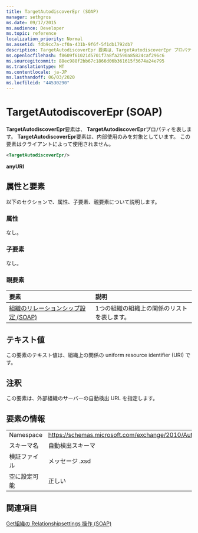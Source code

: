 ```yaml
---
title: TargetAutodiscoverEpr (SOAP)
manager: sethgros
ms.date: 09/17/2015
ms.audience: Developer
ms.topic: reference
localization_priority: Normal
ms.assetid: fdb9cc7a-cf0a-431b-9f6f-5f1db1792db7
description: TargetAutodiscoverEpr 要素は、TargetAutodiscoverEpr プロパティを表します。 TargetAutodiscoverEpr 要素は、内部使用のみを対象としています。 この要素はクライアントによって使用されません。
ms.openlocfilehash: f8609f61021d5701f7a8fa2590a85824caf296c6
ms.sourcegitcommit: 88ec988f2bb67c1866d06b361615f3674a24e795
ms.translationtype: MT
ms.contentlocale: ja-JP
ms.lasthandoff: 06/03/2020
ms.locfileid: "44530290"
---
```

# <a name="targetautodiscoverepr-soap"></a>TargetAutodiscoverEpr (SOAP)

**TargetAutodiscoverEpr**要素は、 **TargetAutodiscoverEpr**プロパティを表します。 **TargetAutodiscoverEpr**要素は、内部使用のみを対象としています。 この要素はクライアントによって使用されません。 
  
```XML
<TargetAutodiscoverEpr/>
```

 **anyURI**
## <a name="attributes-and-elements"></a>属性と要素

以下のセクションで、属性、子要素、親要素について説明します。
  
### <a name="attributes"></a>属性

なし。
  
### <a name="child-elements"></a>子要素

なし。
  
### <a name="parent-elements"></a>親要素

|**要素**|**説明**|
|:-----|:-----|
|[組織のリレーションシップ設定 (SOAP)](organizationrelationshipsettings-soap.md) <br/> |1つの組織の組織上の関係のリストを表します。  <br/> |
   
## <a name="text-value"></a>テキスト値

この要素のテキスト値は、組織上の関係の uniform resource identifier (URI) です。
  
## <a name="remarks"></a>注釈

この要素は、外部組織のサーバーの自動検出 URL を指定します。 
  
## <a name="element-information"></a>要素の情報

|||
|:-----|:-----|
|Namespace  <br/> |https://schemas.microsoft.com/exchange/2010/Autodiscover  <br/> |
|スキーマ名  <br/> |自動検出スキーマ  <br/> |
|検証ファイル  <br/> |メッセージ .xsd  <br/> |
|空に設定可能  <br/> |正しい  <br/> |
   
## <a name="see-also"></a>関連項目



[Get組織の Relationshipsettings 操作 (SOAP)](getorganizationrelationshipsettings-operation-soap.md)

